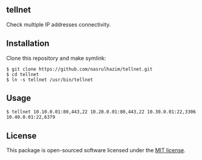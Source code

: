 ## tellnet

Check multiple IP addresses connectivity.

## Installation

Clone this repository and make symlink:

```
$ git clone https://github.com/nasrulhazim/tellnet.git
$ cd tellnet
$ ln -s tellnet /usr/bin/tellnet
```

## Usage

```
$ tellnet 10.10.0.01:80,443,22 10.20.0.01:80,443,22 10.30.0.01:22,3306 10.40.0.01:22,6379
```

## License

This package is open-sourced software licensed under the [MIT license](http://opensource.org/licenses/MIT).
